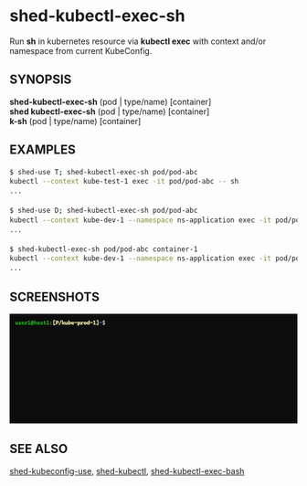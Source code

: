 # shed-kubectl-exec-sh

Run **sh** in kubernetes resource via **kubectl exec** with context and/or namespace from current KubeConfig.

## SYNOPSIS

**shed-kubectl-exec-sh** (pod | type/name) [container]\
**shed kubectl-exec-sh** (pod | type/name) [container]\
**k-sh** (pod | type/name) [container]

## EXAMPLES

```bash
$ shed-use T; shed-kubectl-exec-sh pod/pod-abc
kubectl --context kube-test-1 exec -it pod/pod-abc -- sh
...

$ shed-use D; shed-kubectl-exec-sh pod/pod-abc
kubectl --context kube-dev-1 --namespace ns-application exec -it pod/pod-abc -- sh
...

$ shed-kubectl-exec-sh pod/pod-abc container-1
kubectl --context kube-dev-1 --namespace ns-application exec -it pod/pod-abc -c container-1 -- sh
...
```

## SCREENSHOTS

![shed-kubectl-exec-sh](shed-kubectl-exec-sh.gif "shed-kubectl-exec-sh")

## SEE ALSO

[shed-kubeconfig-use](shed-kubeconfig-use.md), [shed-kubectl](shed-kubectl.md), [shed-kubectl-exec-bash](shed-kubectl-exec-bash.md)

